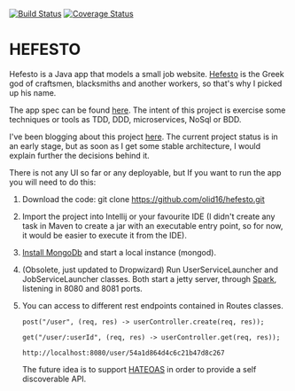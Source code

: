 [![Build Status](https://travis-ci.org/olid16/hefesto.svg?branch=master)](https://travis-ci.org/olid16/hefesto)
[![Coverage Status](https://img.shields.io/coveralls/olid16/hefesto.svg)](https://coveralls.io/r/olid16/hefesto)

# HEFESTO
Hefesto is a Java app that models a small job website. [Hefesto](http://en.wikipedia.org/wiki/Hephaestus) is the Greek god of craftsmen, blacksmiths and another workers, so that's why I picked up his name.

The app spec can be found [here](https://github.com/TheLadders/object-calisthenics#exercise). The intent of this project is exercise some techniques or tools as TDD, DDD, microservices, NoSql or BDD.

I've been blogging about this project [here](olid16.github.io). The current project status is in an early stage, but as soon as I get some stable architecture, I would explain further the decisions behind it.

There is not any UI so far or any deployable, but If you want to run the app you will need to do this:

1. Download the code: git clone https://github.com/olid16/hefesto.git
2. Import the project into Intellij or your favourite IDE (I didn't create any task in Maven to create a jar with an executable entry point, so for now, it would be easier to execute it from the IDE).
3. [Install MongoDb](http://docs.mongodb.org/manual/installation/) and start a local instance (mongod).
4. (Obsolete, just updated to Dropwizard) Run UserServiceLauncher and JobServiceLauncher classes. Both start a jetty server, through [Spark](http://sparkjava.com/), listening in 8080 and 8081 ports.
5. You can access to different rest endpoints contained in Routes classes.
    
	`post("/user", (req, res) -> userController.create(req, res));`

	`get("/user/:userId", (req, res) -> userController.get(req, res));`
	
	`http://localhost:8080/user/54a1d864d4c6c21b47d8c267`
	
	The future idea is to support [HATEOAS](http://en.wikipedia.org/wiki/HATEOAS) in order to provide a self discoverable API.
